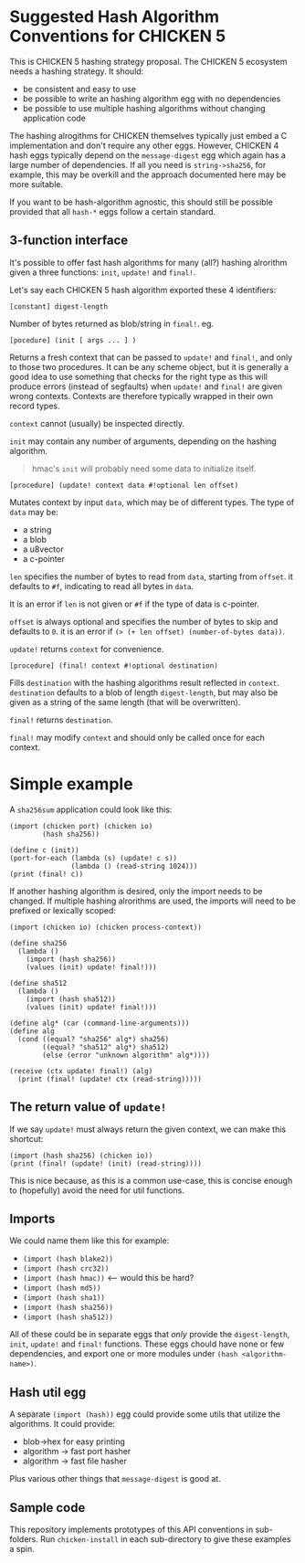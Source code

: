 # Suggested Hash Algorithm Conventions for CHICKEN 5

This is CHICKEN 5 hashing strategy proposal. The CHICKEN 5 ecosystem
needs a hashing strategy. It should:

- be consistent and easy to use
- be possible to write an hashing algorithm egg with no dependencies
- be possible to use multiple hashing algorithms without changing
  application code

The hashing alrogithms for CHICKEN themselves typically just embed a C
implementation and don't require any other eggs. However, CHICKEN 4
hash eggs typically depend on the `message-digest` egg which again has
a large number of dependencies. If all you need is `string->sha256`,
for example, this may be overkill and the approach documented here may
be more suitable.

If you want to be hash-algorithm agnostic, this should still be
possible provided that all `hash-*` eggs follow a certain
standard.

## 3-function interface

It's possible to offer fast hash algorithms for many (all?) hashing
alrorithm given a three functions: `init`, `update!` and `final!`.

Let's say each CHICKEN 5 hash algorithm exported these 4 identifiers:

    [constant] digest-length

Number of bytes returned as blob/string in `final!`. eg.

    [pocedure] (init [ args ... ] )

Returns a fresh context that can be passed to `update!` and `final!`,
and only to those two procedures. It can be any scheme object, but it
is generally a good idea to use something that checks for the right
type as this will produce errors (instead of segfaults) when `update!`
and `final!` are given wrong contexts. Contexts are therefore
typically wrapped in their own record types.

`context` cannot (usually) be inspected directly.

`init` may contain any number of arguments, depending on the hashing
algorithm.

> hmac's `init` will probably need some data to initialize itself.

    [procedure] (update! context data #!optional len offset)

Mutates context by input `data`, which may be of different types. The
type of `data` may be:

- a string
- a blob
- a u8vector
- a c-pointer

`len` specifies the number of bytes to read from `data`, starting from
`offset`. it defaults to `#f`, indicating to read all bytes in `data`.

It is an error if `len` is not given or `#f` if the type of data is
c-pointer.

`offset` is always optional and specifies the number of bytes to skip
and defaults to `0`. it is an error if `(> (+ len offset)
(number-of-bytes data))`.

`update!` returns `context` for convenience.

    [procedure] (final! context #!optional destination)

Fills `destination` with the hashing algorithms result reflected in
`context`. `destination` defaults to a blob of length `digest-length`,
but may also be given as a string of the same length (that will be
overwritten).

`final!` returns `destination`.

`final!` may modify `context` and should only be called once for each
context.

# Simple example

A `sha256sum` application could look like this:

```
(import (chicken port) (chicken io)
        (hash sha256))

(define c (init))
(port-for-each (lambda (s) (update! c s))
               (lambda () (read-string 1024)))
(print (final! c))
```

If another hashing algorithm is desired, only the import needs to be
changed. If multiple hashing alrorithms are used, the imports will
need to be prefixed or lexically scoped:

```
(import (chicken io) (chicken process-context))

(define sha256
  (lambda ()
    (import (hash sha256))
    (values (init) update! final!)))

(define sha512
  (lambda ()
    (import (hash sha512))
    (values (init) update! final!)))

(define alg* (car (command-line-arguments)))
(define alg
  (cond ((equal? "sha256" alg*) sha256)
        ((equal? "sha512" alg*) sha512)
        (else (error "unknown algorithm" alg*))))

(receive (ctx update! final!) (alg)
  (print (final! (update! ctx (read-string)))))
```

## The return value of `update!`

If we say `update!` must always return the given context, we can make
this shortcut:

```
(import (hash sha256) (chicken io))
(print (final! (update! (init) (read-string))))
```

This is nice because, as this is a common use-case, this is concise
enough to (hopefully) avoid the need for util functions.

## Imports

We could name them like this for example:

- `(import (hash blake2))`
- `(import (hash crc32))`
- `(import (hash hmac))` <-- would this be hard?
- `(import (hash md5))`
- `(import (hash sha1))`
- `(import (hash sha256))`
- `(import (hash sha512))`

All of these could be in separate eggs that _only_ provide the
`digest-length`, `init`, `update!` and `final!` functions. These eggs
chould have none or few dependencies, and export one or more modules
under `(hash <algorithm-name>)`.

## Hash util egg

A separate `(import (hash))` egg could provide some utils that utilize
the algorithms. It could provide:

- blob->hex for easy printing
- algorithm -> fast port hasher
- algorithm -> fast file hasher

Plus various other things that `message-digest` is good at.

## Sample code

This repository implements prototypes of this API conventions in
sub-folders. Run `chicken-install` in each sub-directory to give these
examples a spin.
